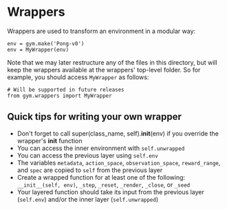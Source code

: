 # Wrappers

Wrappers are used to transform an environment in a modular way:

```
env = gym.make('Pong-v0')
env = MyWrapper(env)
```

Note that we may later restructure any of the files in this directory,
but will keep the wrappers available at the wrappers' top-level
folder. So for example, you should access `MyWrapper` as follows:

```
# Will be supported in future releases
from gym.wrappers import MyWrapper
```

## Quick tips for writing your own wrapper

- Don't forget to call super(class_name, self).__init__(env) if you override the wrapper's __init__ function
- You can access the inner environment with `self.unwrapped`
- You can access the previous layer using `self.env`
- The variables `metadata`, `action_space`, `observation_space`, `reward_range`, and `spec` are copied to `self` from the previous layer
- Create a wrapped function for at least one of the following: `__init__(self, env)`, `_step`, `_reset`, `_render`, `_close`, or `_seed`
- Your layered function should take its input from the previous layer (`self.env`) and/or the inner layer (`self.unwrapped`)
